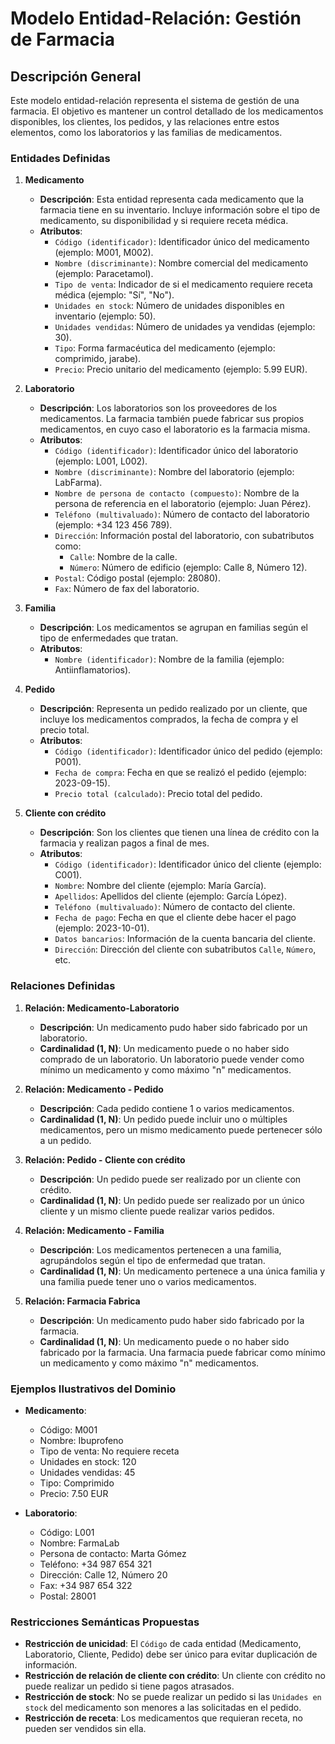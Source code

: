 # Modelo Entidad-Relación: Gestión de Farmacia

## Descripción General
Este modelo entidad-relación representa el sistema de gestión de una farmacia. El objetivo es mantener un control detallado de los medicamentos disponibles, los clientes, los pedidos, y las relaciones entre estos elementos, como los laboratorios y las familias de medicamentos.

### Entidades Definidas

1. **Medicamento**
   - **Descripción**: Esta entidad representa cada medicamento que la farmacia tiene en su inventario. Incluye información sobre el tipo de medicamento, su disponibilidad y si requiere receta médica.
   - **Atributos**:
     - `Código (identificador)`: Identificador único del medicamento (ejemplo: M001, M002).
     - `Nombre (discriminante)`: Nombre comercial del medicamento (ejemplo: Paracetamol).
     - `Tipo de venta`: Indicador de si el medicamento requiere receta médica (ejemplo: "Sí", "No").
     - `Unidades en stock`: Número de unidades disponibles en inventario (ejemplo: 50).
     - `Unidades vendidas`: Número de unidades ya vendidas (ejemplo: 30).
     - `Tipo`: Forma farmacéutica del medicamento (ejemplo: comprimido, jarabe).
     - `Precio`: Precio unitario del medicamento (ejemplo: 5.99 EUR).

2. **Laboratorio**
   - **Descripción**: Los laboratorios son los proveedores de los medicamentos. La farmacia también puede fabricar sus propios medicamentos, en cuyo caso el laboratorio es la farmacia misma.
   - **Atributos**:
     - `Código (identificador)`: Identificador único del laboratorio (ejemplo: L001, L002).
     - `Nombre (discriminante)`: Nombre del laboratorio (ejemplo: LabFarma).
     - `Nombre de persona de contacto (compuesto)`: Nombre de la persona de referencia en el laboratorio (ejemplo: Juan Pérez).
     - `Teléfono (multivaluado)`: Número de contacto del laboratorio (ejemplo: +34 123 456 789).
     - `Dirección`: Información postal del laboratorio, con subatributos como:
       - `Calle`: Nombre de la calle.
       - `Número`: Número de edificio (ejemplo: Calle 8, Número 12).
     - `Postal`: Código postal (ejemplo: 28080).
     - `Fax`: Número de fax del laboratorio.

3. **Familia**
   - **Descripción**: Los medicamentos se agrupan en familias según el tipo de enfermedades que tratan.
   - **Atributos**:
     - `Nombre (identificador)`: Nombre de la familia (ejemplo: Antiinflamatorios).

4. **Pedido**
   - **Descripción**: Representa un pedido realizado por un cliente, que incluye los medicamentos comprados, la fecha de compra y el precio total.
   - **Atributos**:
     - `Código (identificador)`: Identificador único del pedido (ejemplo: P001).
     - `Fecha de compra`: Fecha en que se realizó el pedido (ejemplo: 2023-09-15).
     - `Precio total (calculado)`: Precio total del pedido.

5. **Cliente con crédito**
   - **Descripción**: Son los clientes que tienen una línea de crédito con la farmacia y realizan pagos a final de mes.
   - **Atributos**:
     - `Código (identificador)`: Identificador único del cliente (ejemplo: C001).
     - `Nombre`: Nombre del cliente (ejemplo: María García).
     - `Apellidos`: Apellidos del cliente (ejemplo: García López).
     - `Teléfono (multivaluado)`: Número de contacto del cliente.
     - `Fecha de pago`: Fecha en que el cliente debe hacer el pago (ejemplo: 2023-10-01).
     - `Datos bancarios`: Información de la cuenta bancaria del cliente.
     - `Dirección`: Dirección del cliente con subatributos `Calle`, `Número`, etc.

### Relaciones Definidas

1. **Relación: Medicamento-Laboratorio**
   - **Descripción**: Un medicamento pudo haber sido fabricado por un laboratorio.
   - **Cardinalidad (1, N)**: Un medicamento puede o no haber sido comprado de un laboratorio. Un laboratorio puede vender como mínimo un medicamento y como máximo "n" medicamentos.

2. **Relación: Medicamento - Pedido**
   - **Descripción**: Cada pedido contiene 1 o varios medicamentos.
   - **Cardinalidad (1, N)**: Un pedido puede incluir uno o múltiples medicamentos, pero un mismo medicamento puede pertenecer sólo a un pedido.

3. **Relación: Pedido - Cliente con crédito**
   - **Descripción**: Un pedido puede ser realizado por un cliente con crédito.
   - **Cardinalidad (1, N)**: Un pedido puede ser realizado por un único cliente y un mismo cliente puede realizar varios pedidos.

4. **Relación: Medicamento - Familia**
   - **Descripción**: Los medicamentos pertenecen a una familia, agrupándolos según el tipo de enfermedad que tratan.
   - **Cardinalidad (1, N)**: Un medicamento pertenece a una única familia y una familia puede tener uno o varios medicamentos.
  
5. **Relación: Farmacia Fabrica**
   - **Descripción**: Un medicamento pudo haber sido fabricado por la farmacia.
   - **Cardinalidad (1, N)**: Un medicamento puede o no haber sido fabricado por la farmacia. Una farmacia puede fabricar como mínimo un medicamento y como máximo "n" medicamentos.

### Ejemplos Ilustrativos del Dominio

- **Medicamento**:
  - Código: M001
  - Nombre: Ibuprofeno
  - Tipo de venta: No requiere receta
  - Unidades en stock: 120
  - Unidades vendidas: 45
  - Tipo: Comprimido
  - Precio: 7.50 EUR

- **Laboratorio**:
  - Código: L001
  - Nombre: FarmaLab
  - Persona de contacto: Marta Gómez
  - Teléfono: +34 987 654 321
  - Dirección: Calle 12, Número 20
  - Fax: +34 987 654 322
  - Postal: 28001

### Restricciones Semánticas Propuestas
- **Restricción de unicidad**: El `Código` de cada entidad (Medicamento, Laboratorio, Cliente, Pedido) debe ser único para evitar duplicación de información.
- **Restricción de relación de cliente con crédito**: Un cliente con crédito no puede realizar un pedido si tiene pagos atrasados.
- **Restricción de stock**: No se puede realizar un pedido si las `Unidades en stock` del medicamento son menores a las solicitadas en el pedido.
- **Restricción de receta**: Los medicamentos que requieran receta, no pueden ser vendidos sin ella.
